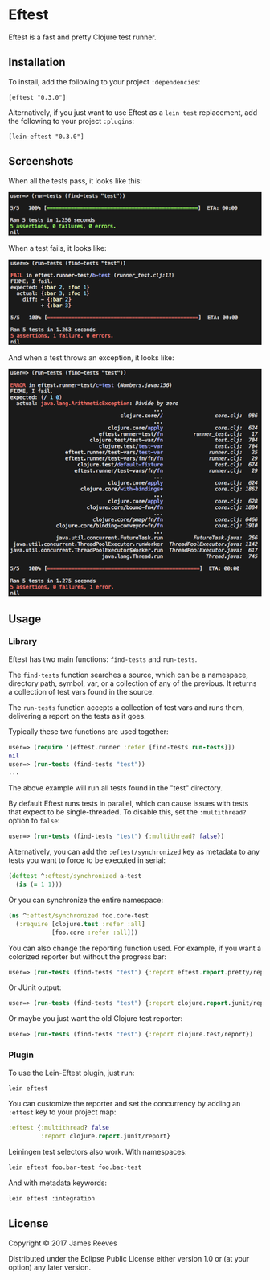 # Eftest

Eftest is a fast and pretty Clojure test runner.

## Installation

To install, add the following to your project `:dependencies`:

    [eftest "0.3.0"]

Alternatively, if you just want to use Eftest as a `lein test`
replacement, add the following to your project `:plugins`:

    [lein-eftest "0.3.0"]

## Screenshots

When all the tests pass, it looks like this:

![Passing example](doc/passing-example.png)

When a test fails, it looks like:

![Failing example](doc/failing-example.png)

And when a test throws an exception, it looks like:

![Erroring example](doc/erroring-example.png)

## Usage

### Library

Eftest has two main functions: `find-tests` and `run-tests`.

The `find-tests` function searches a source, which can be a namespace,
directory path, symbol, var, or a collection of any of the previous.
It returns a collection of test vars found in the source.

The `run-tests` function accepts a collection of test vars and runs
them, delivering a report on the tests as it goes.

Typically these two functions are used together:

```clojure
user=> (require '[eftest.runner :refer [find-tests run-tests]])
nil
user=> (run-tests (find-tests "test"))
...
```

The above example will run all tests found in the "test" directory.

By default Eftest runs tests in parallel, which can cause issues with
tests that expect to be single-threaded. To disable this, set the
`:multithread?` option to `false`:

```clojure
user=> (run-tests (find-tests "test") {:multithread? false})
```

Alternatively, you can add the `:eftest/synchronized` key as metadata
to any tests you want to force to be executed in serial:

```clojure
(deftest ^:eftest/synchronized a-test
  (is (= 1 1)))
```

Or you can synchronize the entire namespace:

```clojure
(ns ^:eftest/synchronized foo.core-test
  (:require [clojure.test :refer :all]
            [foo.core :refer :all]))
```

You can also change the reporting function used. For example, if you
want a colorized reporter but without the progress bar:

```clojure
user=> (run-tests (find-tests "test") {:report eftest.report.pretty/report})
```

Or JUnit output:

```clojure
user=> (run-tests (find-tests "test") {:report clojure.report.junit/report})
```

Or maybe you just want the old Clojure test reporter:

```clojure
user=> (run-tests (find-tests "test") {:report clojure.test/report})
```

### Plugin

To use the Lein-Eftest plugin, just run:

```sh
lein eftest
```

You can customize the reporter and set the concurrency by adding an
`:eftest` key to your project map:

```clojure
:eftest {:multithread? false
         :report clojure.report.junit/report}
```

Leiningen test selectors also work. With namespaces:

```sh
lein eftest foo.bar-test foo.baz-test
```

And with metadata keywords:

```sh
lein eftest :integration
```

## License

Copyright © 2017 James Reeves

Distributed under the Eclipse Public License either version 1.0 or (at
your option) any later version.
